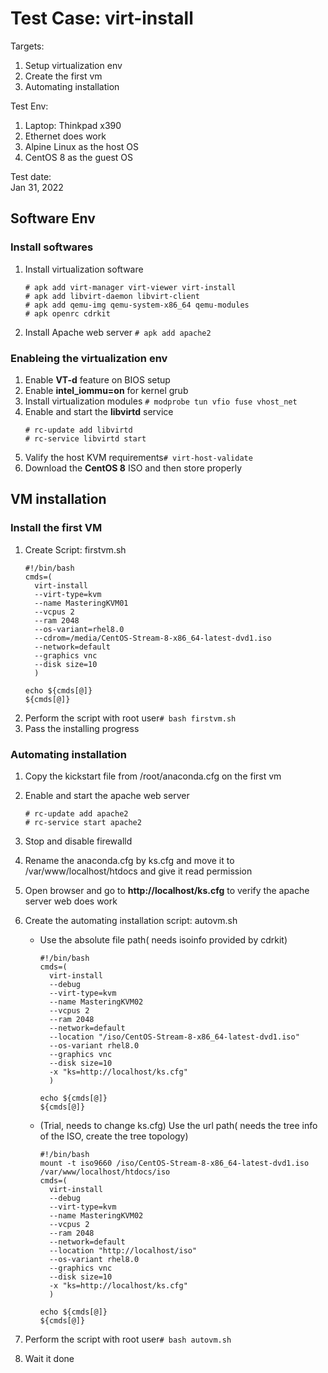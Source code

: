 # Test Case: virt-install 

Targets: 
  1. Setup virtualization env
  2. Create the first vm
  3. Automating installation
 
Test Env:
  1. Laptop: Thinkpad x390
  2. Ethernet does work
  3. Alpine Linux as the host OS
  4. CentOS 8 as the guest OS

Test date:  
  Jan 31, 2022
 


## Software Env
### Install softwares
  1. Install virtualization software  
     ```
     # apk add virt-manager virt-viewer virt-install  
     # apk add libvirt-daemon libvirt-client  
     # apk add qemu-img qemu-system-x86_64 qemu-modules  
     # apk openrc cdrkit
     ```
  2. Install Apache web server
    ```
    # apk add apache2
    ```
### Enableing the virtualization env
  1. Enable **VT-d** feature on BIOS setup
  2. Enable **intel_iommu=on** for kernel grub    
  3. Install virtualization modules ```# modprobe tun vfio fuse vhost_net```
  4. Enable and start the **libvirtd** service
     ```
     # rc-update add libvirtd  
     # rc-service libvirtd start
     ```
  5. Valify the host KVM requirements```# virt-host-validate```
  6. Download the **CentOS 8** ISO and then store properly 

  
## VM installation
### Install the first VM
  1. Create Script: firstvm.sh  
     ```  
     #!/bin/bash  
     cmds=(  
       virt-install  
       --virt-type=kvm  
       --name MasteringKVM01  
       --vcpus 2  
       --ram 2048  
       --os-variant=rhel8.0  
       --cdrom=/media/CentOS-Stream-8-x86_64-latest-dvd1.iso  
       --network=default  
       --graphics vnc  
       --disk size=10  
       )  
       
     echo ${cmds[@]}  
     ${cmds[@]}  
     ```
  2. Perform the script with root user```# bash firstvm.sh```
  3. Pass the installing progress

### Automating installation
  1. Copy the kickstart file from /root/anaconda.cfg on the first vm
  2. Enable and start the apache web server
     ```
     # rc-update add apache2  
     # rc-service start apache2  
     ```
  3. Stop and disable firewalld 
  4. Rename the anaconda.cfg by ks.cfg and move it to /var/www/localhost/htdocs and give it read permission
  5. Open browser and go to **http://localhost/ks.cfg** to verify the apache server web does work
  6. Create the automating installation script: autovm.sh
     * Use the absolute file path( needs isoinfo provided by cdrkit)
       ```
       #!/bin/bash
       cmds=(  
         virt-install  
         --debug  
         --virt-type=kvm  
         --name MasteringKVM02  
         --vcpus 2  
         --ram 2048  
         --network=default  
         --location "/iso/CentOS-Stream-8-x86_64-latest-dvd1.iso"  
         --os-variant rhel8.0  
         --graphics vnc  
         --disk size=10  
         -x "ks=http://localhost/ks.cfg"  
         )  
     
       echo ${cmds[@]}  
       ${cmds[@]}  
       ```
     * (Trial, needs to change ks.cfg) Use the url path( needs the tree info of the ISO, create the tree topology)
       ```
       #!/bin/bash
       mount -t iso9660 /iso/CentOS-Stream-8-x86_64-latest-dvd1.iso /var/www/localhost/htdocs/iso
       cmds=(  
         virt-install  
         --debug  
         --virt-type=kvm  
         --name MasteringKVM02  
         --vcpus 2  
         --ram 2048  
         --network=default  
         --location "http://localhost/iso"  
         --os-variant rhel8.0  
         --graphics vnc  
         --disk size=10  
         -x "ks=http://localhost/ks.cfg"  
         )  
     
       echo ${cmds[@]}  
       ${cmds[@]}  
       ```
    
  7. Perform the script with root user```# bash autovm.sh```
  8. Wait it done
  
